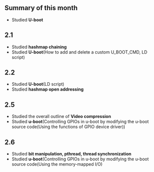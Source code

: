 ## Summary of this month
- Studied **U-boot**

## 2.1
- Studied **hashmap chaining**
- Studied **U-boot**(How to add and delete a custom U_BOOT_CMD, LD script)
## 2.2
- Studied **U-boot**(LD script)
- Studied **hashmap open addressing**
## 2.5
- Studied the overall outline of **Video compression**
- Studied **u-boot**(Controlling GPIOs in u-boot by modifying the u-boot source code(Using the functions of GPIO device driver))
## 2.6
- Studied **bit manipulation, pthread, thread synchronization**
- Studied **u-boot**(Controlling GPIOs in u-boot by modifying the u-boot source code(Using the memory-mapped I/O)
